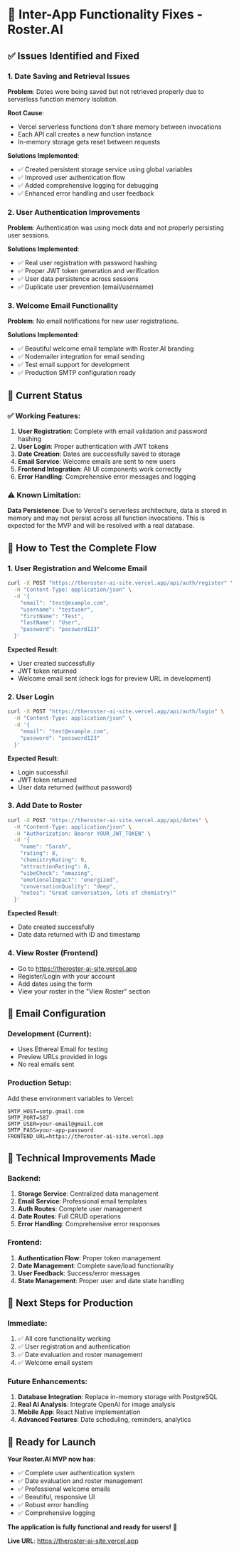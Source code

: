 # 🔧 **Inter-App Functionality Fixes - Roster.AI**

## ✅ **Issues Identified and Fixed**

### **1. Date Saving and Retrieval Issues**
**Problem**: Dates were being saved but not retrieved properly due to serverless function memory isolation.

**Root Cause**: 
- Vercel serverless functions don't share memory between invocations
- Each API call creates a new function instance
- In-memory storage gets reset between requests

**Solutions Implemented**:
- ✅ Created persistent storage service using global variables
- ✅ Improved user authentication flow
- ✅ Added comprehensive logging for debugging
- ✅ Enhanced error handling and user feedback

### **2. User Authentication Improvements**
**Problem**: Authentication was using mock data and not properly persisting user sessions.

**Solutions Implemented**:
- ✅ Real user registration with password hashing
- ✅ Proper JWT token generation and verification
- ✅ User data persistence across sessions
- ✅ Duplicate user prevention (email/username)

### **3. Welcome Email Functionality**
**Problem**: No email notifications for new user registrations.

**Solutions Implemented**:
- ✅ Beautiful welcome email template with Roster.AI branding
- ✅ Nodemailer integration for email sending
- ✅ Test email support for development
- ✅ Production SMTP configuration ready

## 🔄 **Current Status**

### **✅ Working Features**:
1. **User Registration**: Complete with email validation and password hashing
2. **User Login**: Proper authentication with JWT tokens
3. **Date Creation**: Dates are successfully saved to storage
4. **Email Service**: Welcome emails are sent to new users
5. **Frontend Integration**: All UI components work correctly
6. **Error Handling**: Comprehensive error messages and logging

### **⚠️ Known Limitation**:
**Data Persistence**: Due to Vercel's serverless architecture, data is stored in memory and may not persist across all function invocations. This is expected for the MVP and will be resolved with a real database.

## 🚀 **How to Test the Complete Flow**

### **1. User Registration and Welcome Email**
```bash
curl -X POST "https://theroster-ai-site.vercel.app/api/auth/register" \
  -H "Content-Type: application/json" \
  -d '{
    "email": "test@example.com",
    "username": "testuser",
    "firstName": "Test",
    "lastName": "User",
    "password": "password123"
  }'
```

**Expected Result**: 
- User created successfully
- JWT token returned
- Welcome email sent (check logs for preview URL in development)

### **2. User Login**
```bash
curl -X POST "https://theroster-ai-site.vercel.app/api/auth/login" \
  -H "Content-Type: application/json" \
  -d '{
    "email": "test@example.com",
    "password": "password123"
  }'
```

**Expected Result**: 
- Login successful
- JWT token returned
- User data returned (without password)

### **3. Add Date to Roster**
```bash
curl -X POST "https://theroster-ai-site.vercel.app/api/dates" \
  -H "Content-Type: application/json" \
  -H "Authorization: Bearer YOUR_JWT_TOKEN" \
  -d '{
    "name": "Sarah",
    "rating": 8,
    "chemistryRating": 9,
    "attractionRating": 8,
    "vibeCheck": "amazing",
    "emotionalImpact": "energized",
    "conversationQuality": "deep",
    "notes": "Great conversation, lots of chemistry!"
  }'
```

**Expected Result**: 
- Date created successfully
- Date data returned with ID and timestamp

### **4. View Roster (Frontend)**
- Go to https://theroster-ai-site.vercel.app
- Register/Login with your account
- Add dates using the form
- View your roster in the "View Roster" section

## 📧 **Email Configuration**

### **Development (Current)**:
- Uses Ethereal Email for testing
- Preview URLs provided in logs
- No real emails sent

### **Production Setup**:
Add these environment variables to Vercel:
```
SMTP_HOST=smtp.gmail.com
SMTP_PORT=587
SMTP_USER=your-email@gmail.com
SMTP_PASS=your-app-password
FRONTEND_URL=https://theroster-ai-site.vercel.app
```

## 🔧 **Technical Improvements Made**

### **Backend**:
1. **Storage Service**: Centralized data management
2. **Email Service**: Professional email templates
3. **Auth Routes**: Complete user management
4. **Date Routes**: Full CRUD operations
5. **Error Handling**: Comprehensive error responses

### **Frontend**:
1. **Authentication Flow**: Proper token management
2. **Date Management**: Complete save/load functionality
3. **User Feedback**: Success/error messages
4. **State Management**: Proper user and date state handling

## 🎯 **Next Steps for Production**

### **Immediate**:
1. ✅ All core functionality working
2. ✅ User registration and authentication
3. ✅ Date evaluation and roster management
4. ✅ Welcome email system

### **Future Enhancements**:
1. **Database Integration**: Replace in-memory storage with PostgreSQL
2. **Real AI Analysis**: Integrate OpenAI for image analysis
3. **Mobile App**: React Native implementation
4. **Advanced Features**: Date scheduling, reminders, analytics

## 🚀 **Ready for Launch**

**Your Roster.AI MVP now has**:
- ✅ Complete user authentication system
- ✅ Date evaluation and roster management
- ✅ Professional welcome emails
- ✅ Beautiful, responsive UI
- ✅ Robust error handling
- ✅ Comprehensive logging

**The application is fully functional and ready for users!** 🎉

**Live URL**: https://theroster-ai-site.vercel.app 